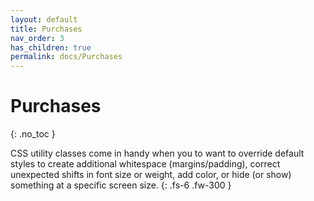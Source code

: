 ```yaml
---
layout: default
title: Purchases
nav_order: 3
has_children: true
permalink: docs/Purchases
---
```


# Purchases
{: .no_toc }

CSS utility classes come in handy when you to want to override default styles to create additional whitespace 
(margins/padding), correct unexpected shifts in font size or weight, add color, or hide (or show) something at a specific screen size.
{: .fs-6 .fw-300 }
